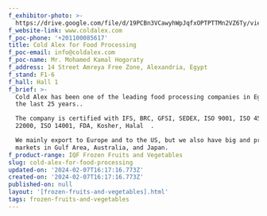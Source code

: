 ```yaml
---
f_exhibitor-photo: >-
  https://drive.google.com/file/d/19PCBn3VCawyhWpJqfxOPTPTTMn2VZ6Ty/view?usp=drive_link
f_website-link: www.coldalex.com
f_poc-phone: '+201100085617'
title: Cold Alex for Food Processing
f_poc-email: info@coldalex.com
f_poc-name: Mr. Mohamed Kamal Hogoraty
f_address: 14 Street Amreya Free Zone, Alexandria, Egypt
f_stand: F1-6
f_hall: Hall 1
f_brief: >-
  Cold Alex has been one of the leading food processing companies in Egypt for
  the last 25 years..

  The company is certified with IFS, BRC, GFSI, SEDEX, ISO 9001, ISO 45001,ISO
  22000, ISO 14001, FDA, Kosher, Halal  .

  We mainly export to Europe and to the US, but we also have big and promising
  markets in Gulf Area, Australia, and Japan.
f_product-range: IQF Frozen Fruits and Vegetables
slug: cold-alex-for-food-processing
updated-on: '2024-02-07T16:17:16.773Z'
created-on: '2024-02-07T16:17:16.773Z'
published-on: null
layout: '[frozen-fruits-and-vegetables].html'
tags: frozen-fruits-and-vegetables
---
```



